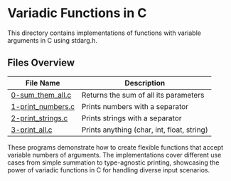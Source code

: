 # Variadic Functions in C

This directory contains implementations of functions with variable arguments in C using stdarg.h.

## Files Overview

| File Name | Description |
|-----------|-------------|
| [0-sum_them_all.c](0-sum_them_all.c) | Returns the sum of all its parameters |
| [1-print_numbers.c](1-print_numbers.c) | Prints numbers with a separator |
| [2-print_strings.c](2-print_strings.c) | Prints strings with a separator |
| [3-print_all.c](3-print_all.c) | Prints anything (char, int, float, string) |

These programs demonstrate how to create flexible functions that accept variable numbers of arguments. The implementations cover different use cases from simple summation to type-agnostic printing, showcasing the power of variadic functions in C for handling diverse input scenarios.
